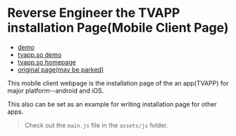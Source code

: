 # Reverse Engineer the TVAPP installation Page(Mobile Client Page)

* [demo](http://binarydist.github.io/tvapp-installation-page/)
* [tvapp.so demo](http://binarydist.github.io/tvapp-installation-page/tvapp.so/)
* [tvapp.so homepage](http://tvapp.so/)
* [original page(may be parked)](http://download.tvapp.so:9732/install.html)

This mobile client webpage is the installation page of the an app(TVAPP) for major platform--android and iOS.

This also can be set as an example for writing installation page for other apps.

> Check out the `main.js` file in the `assets/js` folder.